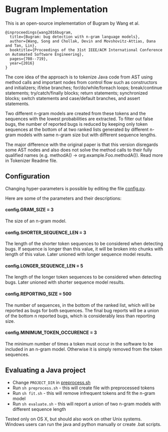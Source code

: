 # Bugram Implementation #

This is an open-source implementation of Bugram by Wang et al.
```
@inproceedings{wang2016bugram,
  title={Bugram: bug detection with n-gram language models},
  author={Wang, Song and Chollak, Devin and Movshovitz-Attias, Dana and Tan, Lin},
  booktitle={Proceedings of the 31st IEEE/ACM International Conference on Automated Software Engineering},
  pages={708--719},
  year={2016}
}
```  
The core idea of the approach is to tokenize Java code from AST using method calls and important nodes from control 
flow such as constructors and initializers; if/else branches; for/do/while/foreach loops; break/continue statements; 
try/catch/finally blocks; return statements; synchronized blocks; 
switch statements and case/default branches, and assert statements. 

Two different n-gram models are created from these tokens and the sequences with the lowest probabilities are extracted. 
To filter out false bugs, the number of reported bugs is reduced by keeping only token sequences at the bottom of at 
two ranked lists generated by different n-gram models with same n-gram size but with different sequence lengths. 

The major difference with the original paper is that this version disregards some AST nodes and also does not 
solve the method calls to their fully qualified names (e.g. methodA() -> org.example.Foo.methodA()). 
Read more in Tokenizer Readme file.

## Configuration
Changing hyper-parameters is possible by editing the file [config.py](config.py).

Here are some of the parameters and their descriptions:
#### config.GRAM_SIZE = 3
The size of an n-gram model.
#### config.SHORTER_SEQUENCE_LEN = 3
The length of the shorter token sequences to be considered when detecting bugs. If sequence is longer than this value, 
it will be broken into chunks with length of this value. Later unioned with longer sequence model results.
#### config.LONGER_SEQUENCE_LEN = 5
The length of the longer token sequences to be considered when detecting bugs. 
Later unioned with shorter sequence model results.
#### config.REPORTING_SIZE = 500
The number of sequences, in the bottom of the ranked list, which will be reported as bugs for both sequences. 
The final bug reports will be a union of the bottom n reported bugs, which is considerably less than reporting size.
#### config.MINIMUM_TOKEN_OCCURENCE = 3
The minimum number of times a token must occur in the software to be included in an n-gram model. Otherwise it is 
simply removed from the token sequences.

## Evaluating a Java project  
* Change `PROJECT_DIR` in [preprocess.sh](preprocess.sh)
* Run `sh preprocess.sh` - this will create file with preprocessed tokens
* Run `sh fit.sh` - this will remove infrequent tokens and fit the n-gram model
* Run `sh evaluate.sh` - this will report a union of two n-gram models with different sequence length
  
Tested only on OS X, but should also work on other Unix systems.  
Windows users can run the java and python manually or create .bat scripts.